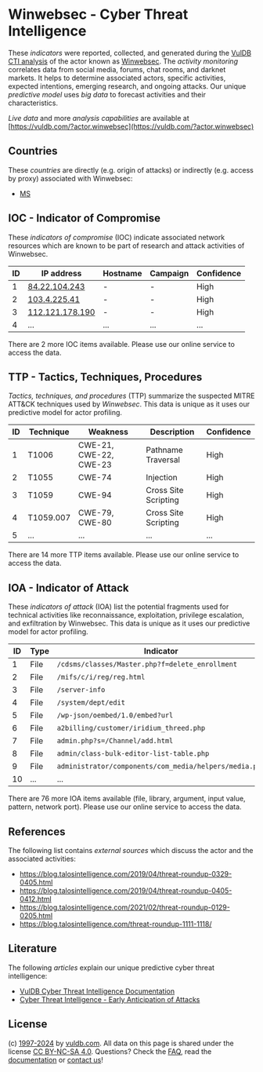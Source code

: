 # Winwebsec - Cyber Threat Intelligence

These _indicators_ were reported, collected, and generated during the [VulDB CTI analysis](https://vuldb.com/?kb.cti) of the actor known as [Winwebsec](https://vuldb.com/?actor.winwebsec). The _activity monitoring_ correlates data from social media, forums, chat rooms, and darknet markets. It helps to determine associated actors, specific activities, expected intentions, emerging research, and ongoing attacks. Our unique _predictive model_ uses _big data_ to forecast activities and their characteristics.

_Live data_ and more _analysis capabilities_ are available at [https://vuldb.com/?actor.winwebsec](https://vuldb.com/?actor.winwebsec)

## Countries

These _countries_ are directly (e.g. origin of attacks) or indirectly (e.g. access by proxy) associated with Winwebsec:

* [MS](https://vuldb.com/?country.ms)

## IOC - Indicator of Compromise

These _indicators of compromise_ (IOC) indicate associated network resources which are known to be part of research and attack activities of Winwebsec.

ID | IP address | Hostname | Campaign | Confidence
-- | ---------- | -------- | -------- | ----------
1 | [84.22.104.243](https://vuldb.com/?ip.84.22.104.243) | - | - | High
2 | [103.4.225.41](https://vuldb.com/?ip.103.4.225.41) | - | - | High
3 | [112.121.178.190](https://vuldb.com/?ip.112.121.178.190) | - | - | High
4 | ... | ... | ... | ...

There are 2 more IOC items available. Please use our online service to access the data.

## TTP - Tactics, Techniques, Procedures

_Tactics, techniques, and procedures_ (TTP) summarize the suspected MITRE ATT&CK techniques used by _Winwebsec_. This data is unique as it uses our predictive model for actor profiling.

ID | Technique | Weakness | Description | Confidence
-- | --------- | -------- | ----------- | ----------
1 | T1006 | CWE-21, CWE-22, CWE-23 | Pathname Traversal | High
2 | T1055 | CWE-74 | Injection | High
3 | T1059 | CWE-94 | Cross Site Scripting | High
4 | T1059.007 | CWE-79, CWE-80 | Cross Site Scripting | High
5 | ... | ... | ... | ...

There are 14 more TTP items available. Please use our online service to access the data.

## IOA - Indicator of Attack

These _indicators of attack_ (IOA) list the potential fragments used for technical activities like reconnaissance, exploitation, privilege escalation, and exfiltration by Winwebsec. This data is unique as it uses our predictive model for actor profiling.

ID | Type | Indicator | Confidence
-- | ---- | --------- | ----------
1 | File | `/cdsms/classes/Master.php?f=delete_enrollment` | High
2 | File | `/mifs/c/i/reg/reg.html` | High
3 | File | `/server-info` | Medium
4 | File | `/system/dept/edit` | High
5 | File | `/wp-json/oembed/1.0/embed?url` | High
6 | File | `a2billing/customer/iridium_threed.php` | High
7 | File | `admin.php?s=/Channel/add.html` | High
8 | File | `admin/class-bulk-editor-list-table.php` | High
9 | File | `administrator/components/com_media/helpers/media.php` | High
10 | ... | ... | ...

There are 76 more IOA items available (file, library, argument, input value, pattern, network port). Please use our online service to access the data.

## References

The following list contains _external sources_ which discuss the actor and the associated activities:

* https://blog.talosintelligence.com/2019/04/threat-roundup-0329-0405.html
* https://blog.talosintelligence.com/2019/04/threat-roundup-0405-0412.html
* https://blog.talosintelligence.com/2021/02/threat-roundup-0129-0205.html
* https://blog.talosintelligence.com/threat-roundup-1111-1118/

## Literature

The following _articles_ explain our unique predictive cyber threat intelligence:

* [VulDB Cyber Threat Intelligence Documentation](https://vuldb.com/?kb.cti)
* [Cyber Threat Intelligence - Early Anticipation of Attacks](https://www.scip.ch/en/?labs.20201022)

## License

(c) [1997-2024](https://vuldb.com/?kb.changelog) by [vuldb.com](https://vuldb.com/?kb.about). All data on this page is shared under the license [CC BY-NC-SA 4.0](https://creativecommons.org/licenses/by-nc-sa/4.0/). Questions? Check the [FAQ](https://vuldb.com/?kb.faq), read the [documentation](https://vuldb.com/?kb) or [contact us](https://vuldb.com/?contact)!
